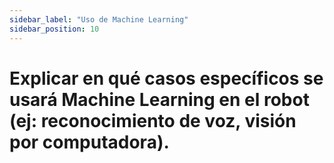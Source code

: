 ```yaml
---
sidebar_label: "Uso de Machine Learning"
sidebar_position: 10
---
```


# Explicar en qué casos específicos se usará Machine Learning en el robot (ej: reconocimiento de voz, visión por computadora).

